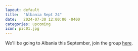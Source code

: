 ```yaml
---
layout: default
title:  "Albania Sept 24"
date:   2024-07-30 12:00:00 -0400
categories: upcoming
icon: pic01.jpg
---
```

We'll be going to Albania this September, join the group [here](https://chat.whatsapp.com/HAl9UoVLYJ3AygZuaAewOT).
